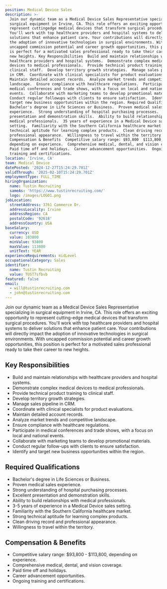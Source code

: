 ```yaml
---
position: Medical Device Sales
description: >-
  Join our dynamic team as a Medical Device Sales Representative specializing in
  surgical equipment in Irvine, CA. This role offers an exciting opportunity to
  represent cuttingedge medical devices that transform surgical procedures.
  You'll work with top healthcare providers and hospital systems to deliver
  solutions that enhance patient care. Your contributions will directly impact
  the adoption of innovative technologies in surgical environments. With
  uncapped commission potential and career growth opportunities, this position
  is perfect for a motivated sales professional ready to take their career to
  new heights. Key Responsibilities  Build and maintain relationships with
  healthcare providers and hospital systems.  Demonstrate complex medical
  devices to medical professionals.  Provide technical product training to
  clinical staff.  Develop territory growth strategies.  Manage sales pipeline
  in CRM.  Coordinate with clinical specialists for product evaluations. 
  Maintain detailed account records.  Analyze market trends and competitive
  landscape.  Ensure compliance with healthcare regulations.  Participate in
  medical conferences and trade shows, with a focus on local and national
  events.  Collaborate with marketing teams to develop promotional materials. 
  Conduct regular followups with clients to ensure satisfaction.  Identify and
  target new business opportunities within the region. Required Qualifications 
  Bachelor's degree in Life Sciences or Business.  Proven medical sales
  experience.  Strong understanding of hospital purchasing processes.  Excellent
  presentation and demonstration skills.  Ability to build relationships with
  medical professionals.  35 years of experience in a Medical Device sales
  setting.  Familiarity with the Southern California healthcare market.  Strong
  technical aptitude for learning complex products.  Clean driving record and
  professional appearance.  Willingness to travel within the territory.
  Compensation & Benefits  Competitive salary range: $93,800  $113,800,
  depending on experience.  Comprehensive medical, dental, and vision coverage. 
  Paid time off and holidays.  Career advancement opportunities.  Ongoing
  training and certifications.
location: 'Irvine, CA'
team: Medical Device
datePosted: '2024-12-27T15:24:29.701Z'
validThrough: '2025-02-10T15:24:29.701Z'
employmentType: FULL_TIME
hiringOrganization:
  name: Tustin Recruiting
  sameAs: 'https://www.tustinrecruiting.com/'
  logo: /images/LOGO1.png
jobLocation:
  streetAddress: 3761 Commerce Dr.
  addressLocality: Irvine
  addressRegion: CA
  postalCode: '92618'
  addressCountry: USA
baseSalary:
  currency: USD
  value: 103800
  minValue: 93800
  maxValue: 113800
  unitText: YEAR
experienceRequirements: midLevel
occupationalCategory: Sales
identifier:
  name: Tustin Recruiting
  value: TUST7sfbvb
featured: false
email:
  - will@tustinrecruiting.com
  - john@tustinrecruiting.com
---
```




Join our dynamic team as a Medical Device Sales Representative specializing in surgical equipment in Irvine, CA. This role offers an exciting opportunity to represent cutting-edge medical devices that transform surgical procedures. You'll work with top healthcare providers and hospital systems to deliver solutions that enhance patient care. Your contributions will directly impact the adoption of innovative technologies in surgical environments. With uncapped commission potential and career growth opportunities, this position is perfect for a motivated sales professional ready to take their career to new heights.

## Key Responsibilities
- Build and maintain relationships with healthcare providers and hospital systems.
- Demonstrate complex medical devices to medical professionals.
- Provide technical product training to clinical staff.
- Develop territory growth strategies.
- Manage sales pipeline in CRM.
- Coordinate with clinical specialists for product evaluations.
- Maintain detailed account records.
- Analyze market trends and competitive landscape.
- Ensure compliance with healthcare regulations.
- Participate in medical conferences and trade shows, with a focus on local and national events.
- Collaborate with marketing teams to develop promotional materials.
- Conduct regular follow-ups with clients to ensure satisfaction.
- Identify and target new business opportunities within the region.

## Required Qualifications
- Bachelor's degree in Life Sciences or Business.
- Proven medical sales experience.
- Strong understanding of hospital purchasing processes.
- Excellent presentation and demonstration skills.
- Ability to build relationships with medical professionals.
- 3-5 years of experience in a Medical Device sales setting.
- Familiarity with the Southern California healthcare market.
- Strong technical aptitude for learning complex products.
- Clean driving record and professional appearance.
- Willingness to travel within the territory.

## Compensation & Benefits
- Competitive salary range: $93,800 - $113,800, depending on experience.
- Comprehensive medical, dental, and vision coverage.
- Paid time off and holidays.
- Career advancement opportunities.
- Ongoing training and certifications.
